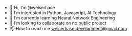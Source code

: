 - 👋 Hi, I’m @weiserhase
- 👀 I’m interested in Python, Javascript, AI Technology
- 🌱 I’m currently learning Neural Network Engineering
- 💞️ I’m looking to collaborate on no public project
- 📫 How to reach me weiserhase.development@gmail.com

<!---
weiserhase/weiserhase is a ✨ special ✨ repository because its `README.md` (this file) appears on your GitHub profile.
You can click the Preview link to take a look at your changes.
--->
